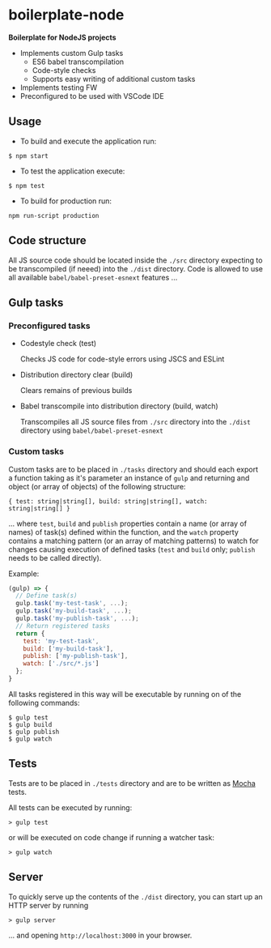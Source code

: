 # boilerplate-node

**Boilerplate for NodeJS projects**

- Implements custom Gulp tasks
  - ES6 babel transcompilation
  - Code-style checks
  - Supports easy writing of additional custom tasks
- Implements testing FW
- Preconfigured to be used with VSCode IDE

## Usage

- To build and execute the application run:

```
$ npm start
```

- To test the application execute:

```
$ npm test
```

- To build for production run:

```
npm run-script production
```


## Code structure

All JS source code should be located inside the `./src` directory expecting to be transcompiled (if neeed) into the `./dist` directory. Code is allowed to use all available `babel/babel-preset-esnext` features ...

## Gulp tasks

### Preconfigured tasks

- Codestyle check (test)

  Checks JS code for code-style errors using JSCS and ESLint

- Distribution directory clear (build)

  Clears remains of previous builds

- Babel transcompile into distribution directory (build, watch)

  Transcompiles all JS source files from `./src` directory into the `./dist` directory using `babel/babel-preset-esnext`

### Custom tasks

Custom tasks are to be placed in `./tasks` directory and should each export a function taking as it's parameter an instance of `gulp` and returning and object (or array of objects) of the following structure:
```
{ test: string|string[], build: string|string[], watch: string|string[] }
```
... where `test`, `build` and `publish` properties contain a name (or array of names) of task(s) defined within the function, and the `watch` property contains a matching pattern (or an array of matching patterns) to watch for changes causing execution of defined tasks (`test` and `build` only; `publish` needs to be called directly).

Example:
```js
(gulp) => {
  // Define task(s)
  gulp.task('my-test-task', ...);
  gulp.task('my-build-task', ...);
  gulp.task('my-publish-task', ...);
  // Return registered tasks
  return {
    test: 'my-test-task',
    build: ['my-build-task'],
    publish: ['my-publish-task'],
    watch: ['./src/*.js']
  };
}
```

All tasks registered in this way will be executable by running on of the following commands:
```
$ gulp test
$ gulp build
$ gulp publish
$ gulp watch
```

## Tests

Tests are to be placed in `./tests` directory and are to be written as [Mocha](https://mochajs.org/#getting-started) tests.

All tests can be executed by running:
```
> gulp test
``` 

or will be executed on code change if running a watcher task:

```
> gulp watch
```

## Server

To quickly serve up the contents of the `./dist` directory, you can start up an HTTP server by running

```
> gulp server
```

... and opening `http://localhost:3000` in your browser.
